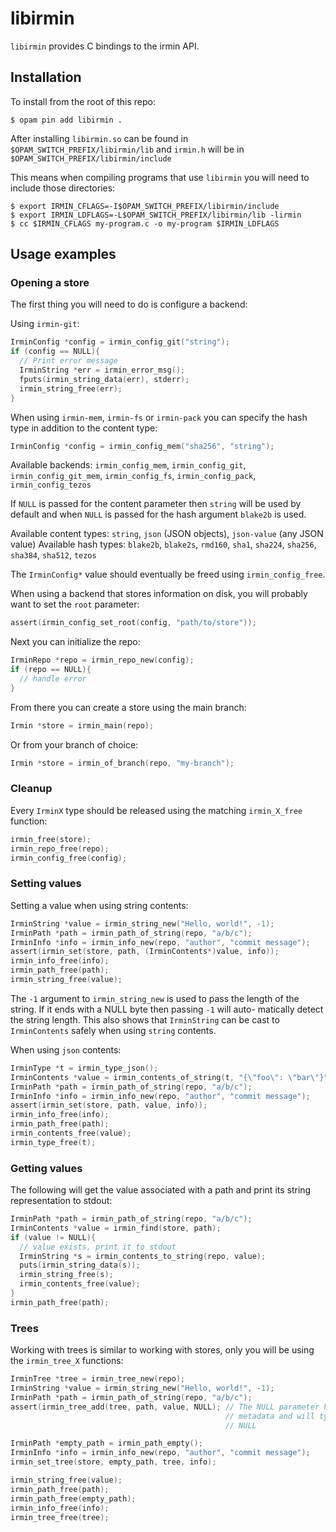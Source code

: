 # libirmin

`libirmin` provides C bindings to the irmin API.

## Installation

To install from the root of this repo:

```
$ opam pin add libirmin .
```

After installing `libirmin.so` can be found in `$OPAM_SWITCH_PREFIX/libirmin/lib`
and `irmin.h` will be in `$OPAM_SWITCH_PREFIX/libirmin/include`

This means when compiling programs that use `libirmin` you will need to include those
directories:

```
$ export IRMIN_CFLAGS=-I$OPAM_SWITCH_PREFIX/libirmin/include
$ export IRMIN_LDFLAGS=-L$OPAM_SWITCH_PREFIX/libirmin/lib -lirmin
$ cc $IRMIN_CFLAGS my-program.c -o my-program $IRMIN_LDFLAGS
```

## Usage examples

### Opening a store

The first thing you will need to do is configure a backend:

Using `irmin-git`:

```c
IrminConfig *config = irmin_config_git("string");
if (config == NULL){
  // Print error message
  IrminString *err = irmin_error_msg();
  fputs(irmin_string_data(err), stderr);
  irmin_string_free(err);
}
```

When using `irmin-mem`, `irmin-fs` or `irmin-pack` you can specify the hash type
in addition to the content type:

```c
IrminConfig *config = irmin_config_mem("sha256", "string");
```

Available backends: `irmin_config_mem`, `irmin_config_git`, `irmin_config_git_mem`, `irmin_config_fs`,
`irmin_config_pack`, `irmin_config_tezos`

If `NULL` is passed for the content parameter then `string` will be used by default and
when `NULL` is passed for the hash argument `blake2b` is used.

Available content types: `string`, `json` (JSON objects), `json-value` (any JSON value)
Available hash types: `blake2b`, `blake2s`, `rmd160`, `sha1`, `sha224`, `sha256`, `sha384`,
`sha512`, `tezos`

The `IrminConfig*` value should eventually be freed using `irmin_config_free`.

When using a backend that stores information on disk, you will probably want to set the `root` parameter:

```c
assert(irmin_config_set_root(config, "path/to/store"));
```

Next you can initialize the repo:

```c
IrminRepo *repo = irmin_repo_new(config);
if (repo == NULL){
  // handle error
}
```

From there you can create a store using the main branch:

```c
Irmin *store = irmin_main(repo);
```

Or from your branch of choice:

```c
Irmin *store = irmin_of_branch(repo, "my-branch");
```

### Cleanup

Every `IrminX` type should be released using the matching `irmin_X_free` function:

```c
irmin_free(store);
irmin_repo_free(repo);
irmin_config_free(config);
```

### Setting values

Setting a value when using string contents:

```c
IrminString *value = irmin_string_new("Hello, world!", -1);
IrminPath *path = irmin_path_of_string(repo, "a/b/c");
IrminInfo *info = irmin_info_new(repo, "author", "commit message");
assert(irmin_set(store, path, (IrminContents*)value, info));
irmin_info_free(info);
irmin_path_free(path);
irmin_string_free(value);
```

The `-1` argument to `irmin_string_new` is used to pass the length of
the string. If it ends with a NULL byte then passing `-1` will auto-
matically detect the string length. This also shows that `IrminString`
can be cast to `IrminContents` safely when using `string` contents.

When using `json` contents:

```c
IrminType *t = irmin_type_json();
IrminContents *value = irmin_contents_of_string(t, "{\"foo\": \"bar\"}", -1);
IrminPath *path = irmin_path_of_string(repo, "a/b/c");
IrminInfo *info = irmin_info_new(repo, "author", "commit message");
assert(irmin_set(store, path, value, info));
irmin_info_free(info);
irmin_path_free(path);
irmin_contents_free(value);
irmin_type_free(t);
```

### Getting values

The following will get the value associated with a path and print its string
representation to stdout:

```c
IrminPath *path = irmin_path_of_string(repo, "a/b/c");
IrminContents *value = irmin_find(store, path);
if (value != NULL){
  // value exists, print it to stdout
  IrminString *s = irmin_contents_to_string(repo, value);
  puts(irmin_string_data(s));
  irmin_string_free(s);
  irmin_contents_free(value);
}
irmin_path_free(path);
```

### Trees

Working with trees is similar to working with stores, only you will be using the
`irmin_tree_X` functions:

```c
IrminTree *tree = irmin_tree_new(repo);
IrminString *value = irmin_string_new("Hello, world!", -1);
IrminPath *path = irmin_path_of_string(repo, "a/b/c");
assert(irmin_tree_add(tree, path, value, NULL); // The NULL parameter here is for
                                                // metadata and will typically be
                                                // NULL

IrminPath *empty_path = irmin_path_empty();
IrminInfo *info = irmin_info_new(repo, "author", "commit message");
irmin_set_tree(store, empty_path, tree, info);

irmin_string_free(value);
irmin_path_free(path);
irmin_path_free(empty_path);
irmin_info_free(info);
irmin_tree_free(tree);
```

